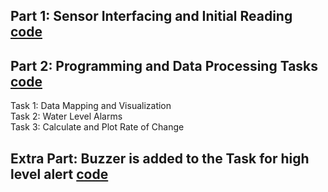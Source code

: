 ## Part 1: Sensor Interfacing and Initial Reading [code](Lab1/sketch_oct6b.ino)
## Part 2: Programming and Data Processing Tasks [code](Lab1/sketch_oct6c.ino)
Task 1: Data Mapping and Visualization </br>
Task 2: Water Level Alarms </br>
Task 3: Calculate and Plot Rate of Change
## Extra Part: Buzzer is added to the Task for high level alert [code](Lab1/sketch_oct6e.ino)

